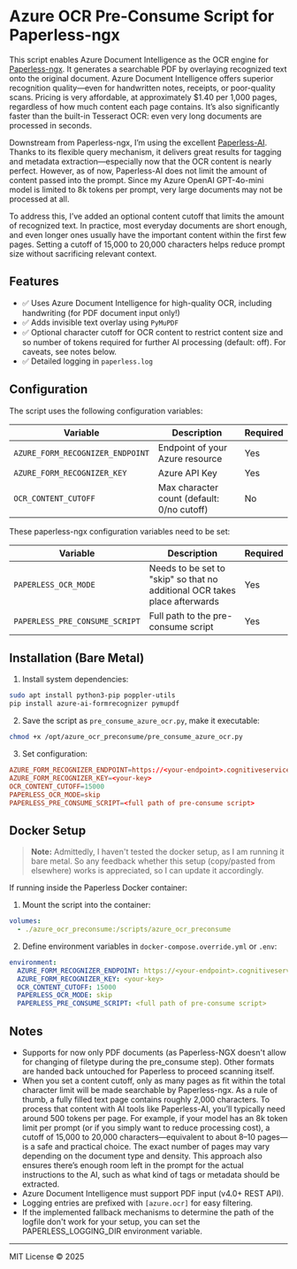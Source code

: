 # Azure OCR Pre-Consume Script for Paperless-ngx

This script enables Azure Document Intelligence as the OCR engine for [Paperless-ngx](https://github.com/paperless-ngx/paperless-ngx). It generates a searchable PDF by overlaying recognized text onto the original document. 
Azure Document Intelligence offers superior recognition quality—even for handwritten notes, receipts, or poor-quality scans. Pricing is very affordable, at approximately $1.40 per 1,000 pages, regardless of how much content each page contains. It’s also significantly faster than the built-in Tesseract OCR: even very long documents are processed in seconds.

Downstream from Paperless-ngx, I’m using the excellent [Paperless-AI](https://github.com/clusterzx/paperless-ai). Thanks to its flexible query mechanism, it delivers great results for tagging and metadata extraction—especially now that the OCR content is nearly perfect. However, as of now, Paperless-AI does not limit the amount of content passed into the prompt. Since my Azure OpenAI GPT-4o-mini model is limited to 8k tokens per prompt, very large documents may not be processed at all.

To address this, I’ve added an optional content cutoff that limits the amount of recognized text. In practice, most everyday documents are short enough, and even longer ones usually have the important content within the first few pages. Setting a cutoff of 15,000 to 20,000 characters helps reduce prompt size without sacrificing relevant context.

## Features

- ✅ Uses Azure Document Intelligence for high-quality OCR, including handwriting (for PDF document input only!)
- ✅ Adds invisible text overlay using `PyMuPDF`
- ✅ Optional character cutoff for OCR content to restrict content size and so number of tokens required for further AI processing (default: off). For caveats, see notes below.
- ✅ Detailed logging in `paperless.log`

## Configuration

The script uses the following configuration variables:

| Variable                       | Description                                 | Required |
|--------------------------------|---------------------------------------------|----------|
| `AZURE_FORM_RECOGNIZER_ENDPOINT` | Endpoint of your Azure resource             | Yes      |
| `AZURE_FORM_RECOGNIZER_KEY`      | Azure API Key                               | Yes      |
| `OCR_CONTENT_CUTOFF`             | Max character count (default: 0/no cutoff) | No   |

These paperless-ngx configuration variables need to be set:

| Variable                       | Description                                 | Required |
|--------------------------------|---------------------------------------------|----------|
| `PAPERLESS_OCR_MODE`             | Needs to be set to "skip" so that no additional OCR takes place afterwards | Yes   |
| `PAPERLESS_PRE_CONSUME_SCRIPT`   | Full path to the pre-consume script | Yes   |

## Installation (Bare Metal)

1. Install system dependencies:

```bash
sudo apt install python3-pip poppler-utils
pip install azure-ai-formrecognizer pymupdf
```

2. Save the script as `pre_consume_azure_ocr.py`, make it executable:

```bash
chmod +x /opt/azure_ocr_preconsume/pre_consume_azure_ocr.py
```

3. Set configuration:

```paperless.conf
AZURE_FORM_RECOGNIZER_ENDPOINT=https://<your-endpoint>.cognitiveservices.azure.com/
AZURE_FORM_RECOGNIZER_KEY=<your-key>
OCR_CONTENT_CUTOFF=15000
PAPERLESS_OCR_MODE=skip
PAPERLESS_PRE_CONSUME_SCRIPT=<full path of pre-consume script>
```

## Docker Setup

> **Note:** Admittedly, I haven't tested the docker setup, as I am running it bare metal. So any feedback whether this setup (copy/pasted from elsewhere) works is appreciated, so I can update it accordingly.

If running inside the Paperless Docker container:

1. Mount the script into the container:

```yaml
volumes:
  - ./azure_ocr_preconsume:/scripts/azure_ocr_preconsume
```

2. Define environment variables in `docker-compose.override.yml` or `.env`:

```yaml
environment:
  AZURE_FORM_RECOGNIZER_ENDPOINT: https://<your-endpoint>.cognitiveservices.azure.com/
  AZURE_FORM_RECOGNIZER_KEY: <your-key>
  OCR_CONTENT_CUTOFF: 15000
  PAPERLESS_OCR_MODE: skip
  PAPERLESS_PRE_CONSUME_SCRIPT: <full path of pre-consume script>
```

## Notes

- Supports for now only PDF documents (as Paperless-NGX doesn't allow for changing of filetype during the pre_consume step). Other formats are handed back untouched for Paperless to proceed scanning itself.
- When you set a content cutoff, only as many pages as fit within the total character limit will be made searchable by Paperless-ngx. As a rule of thumb, a fully filled text page contains roughly 2,000 characters. To process that content with AI tools like Paperless-AI, you’ll typically need around 500 tokens per page. For example, if your model has an 8k token limit per prompt (or if you simply want to reduce processing cost), a cutoff of 15,000 to 20,000 characters—equivalent to about 8–10 pages—is a safe and practical choice. The exact number of pages may vary depending on the document type and density. This approach also ensures there’s enough room left in the prompt for the actual instructions to the AI, such as what kind of tags or metadata should be extracted.
- Azure Document Intelligence must support PDF input (v4.0+ REST API).
- Logging entries are prefixed with `[azure.ocr]` for easy filtering.
- If the implemented fallback mechanisms to determine the path of the logfile don't work for your setup, you can set the PAPERLESS_LOGGING_DIR environment variable.

---

MIT License © 2025

